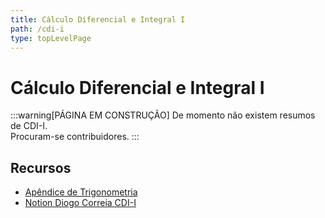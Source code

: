 ```yaml
---
title: Cálculo Diferencial e Integral I
path: /cdi-i
type: topLevelPage
---
```


# Cálculo Diferencial e Integral I

:::warning[PÁGINA EM CONSTRUÇÃO]
De momento não existem resumos de CDI-I.  
Procuram-se contribuidores.
:::

## Recursos

- [Apêndice de Trigonometria](https://drive.google.com/file/d/1qhWRdyBLu3bx489WkrU8eRDWIBD9_P4U/view?usp=sharing)
- [Notion Diogo Correia CDI-I](https://www.notion.so/diogocorreia/C-lculo-Diferencial-e-Integral-I-5e144dc9dafe4627b4bafd80ca68d5a4)
